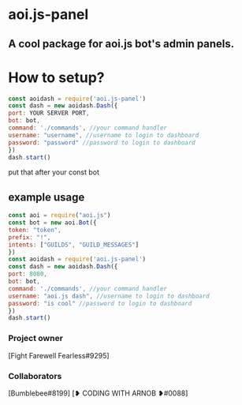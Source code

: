 # aoi.js-panel
## A cool package for aoi.js bot's admin panels.

# How to setup?
```js
const aoidash = require('aoi.js-panel')
const dash = new aoidash.Dash({
port: YOUR SERVER PORT,
bot: bot,
command: './commands', //your command handler
username: "username", //username to login to dashboard
password: "password" //password to login to dashboard
})
dash.start()
```
put that after your const bot
## example usage
```js
const aoi = require("aoi.js")
const bot = new aoi.Bot({
token: "token",
prefix: "!",
intents: ["GUILDS", "GUILD_MESSAGES"]
})
const aoidash = require('aoi.js-panel')
const dash = new aoidash.Dash({
port: 8080,
bot: bot,
command: './commands', //your command handler
username: "aoi.js dash", //username to login to dashboard
password: "is cool" //password to login to dashboard
})
dash.start()
```

### Project owner 
[Fight Farewell Fearless#9295]
### Collaborators
[Bumblebee#8199]
[❥ CODING WITH ARNOB ❥#0088]


